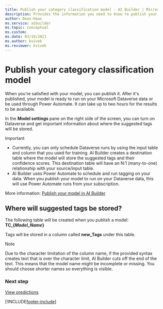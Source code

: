 ```yaml
---
title: Publish your category classification model - AI Builder | Microsoft Docs
description: Provides the information you need to know to publish your category classification model in AI Builder.
author: Dean-Haas
ms.service: aibuilder
ms.topic: conceptual
ms.custom: 
ms.date: 03/19/2021
ms.author: kvivek
ms.reviewer: kvivek
---
```


# Publish your category classification model

When you're satisfied with your model, you can publish it. After it's published, your model is ready to run on your Microsoft Dataverse data or be used through Power Automate. It can take up to two hours for the results to be available.

In the **Model settings** pane on the right side of the screen, you can turn on Dataverse and get important information about where the suggested tags will be stored.

> [!IMPORTANT]
>
> - Currently, you can only schedule Dataverse runs by using the input table and column that you used for training. AI Builder creates a destination table where the model will store the suggested tags and their confidence scores. This destination table will have an N:1 (many-to-one) relationship with your source/input table.
> - AI Builder uses Power Automate to schedule and run tagging on your data. When you publish your model to run on your Dataverse data, this will use Power Automate runs from your subscription.

More information: [Publish your model in AI Builder](publish-model.md)

## Where will suggested tags be stored?

The following table will be created when you publish a model: **TC_{*Model_Name*}**

Tags will be stored in a column called **new_Tags** under this table.

> [!NOTE]
> Due to the character limitation of the column name, if the provided syntax creates text that is over the character limit, AI Builder cuts off the end of the text. This means that the model name might be incomplete or missing. You should choose shorter names so everything is visible.

### Next step

[View predictions](text-classification-view-predictions.md)


[!INCLUDE[footer-include](includes/footer-banner.md)]